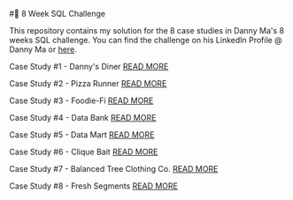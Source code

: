 #🍔 8 Week SQL Challenge

This repository contains my solution for the 8 case studies in Danny Ma's 8 weeks SQL challenge. You can find the challenge on his LinkedIn Profile @ Danny Ma or [here](https://8weeksqlchallenge.com/).

Case Study #1 - Danny's Diner
[READ MORE](https://8weeksqlchallenge.com/case-study-1/)

Case Study #2 - Pizza Runner
[READ MORE](https://8weeksqlchallenge.com/case-study-2/)

Case Study #3 - Foodie-Fi
[READ MORE](https://8weeksqlchallenge.com/case-study-3/)

Case Study #4 - Data Bank
[READ MORE](https://8weeksqlchallenge.com/case-study-4/)

Case Study #5 - Data Mart
[READ MORE](https://8weeksqlchallenge.com/case-study-5/)

Case Study #6 - Clique Bait
[READ MORE](https://8weeksqlchallenge.com/case-study-6/)

Case Study #7 - Balanced Tree Clothing Co.
[READ MORE](https://8weeksqlchallenge.com/case-study-7/)

Case Study #8 - Fresh Segments
[READ MORE](https://8weeksqlchallenge.com/case-study-8/)
